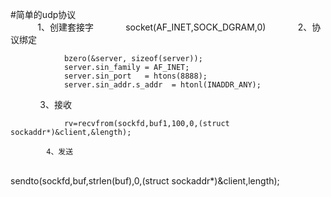 #简单的udp协议
            
            1、创建套接字
              
                socket(AF_INET,SOCK_DGRAM,0)
            
            2、协议绑定
            
                bzero(&server, sizeof(server));
                server.sin_family = AF_INET;
                server.sin_port   = htons(8888);
                server.sin_addr.s_addr  = htonl(INADDR_ANY);
            
            3、接收
                
                rv=recvfrom(sockfd,buf1,100,0,(struct sockaddr*)&client,&length);
	          
            4、发送
              
                sendto(sockfd,buf,strlen(buf),0,(struct sockaddr*)&client,length);
